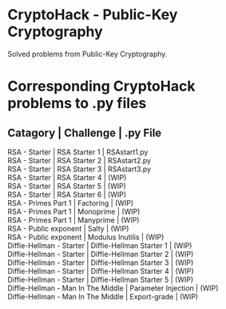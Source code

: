 # CryptoHack - Public-Key Cryptography
Solved problems from Public-Key Cryptography.

# Corresponding CryptoHack problems to .py files
## Catagory | Challenge | .py File <br>
RSA - Starter | RSA Starter 1 | RSAstart1.py<br>
RSA - Starter | RSA Starter 2 | RSAstart2.py<br>
RSA - Starter | RSA Starter 3 | RSAstart3.py<br>
RSA - Starter | RSA Starter 4 | (WIP)<br>
RSA - Starter | RSA Starter 5 | (WIP)<br>
RSA - Starter | RSA Starter 6 | (WIP)<br>
RSA - Primes Part 1 | Factoring | (WIP)<br>
RSA - Primes Part 1 | Monoprime | (WIP)<br>
RSA - Primes Part 1 | Manyprime | (WIP)<br>
RSA - Public exponent | Salty | (WIP)<br>
RSA - Public exponent | Modulus Inutilis | (WIP)<br>
Diffie-Hellman - Starter | Diffie-Hellman Starter 1 | (WIP)<br>
Diffie-Hellman - Starter | Diffie-Hellman Starter 2 | (WIP)<br>
Diffie-Hellman - Starter | Diffie-Hellman Starter 3 | (WIP)<br>
Diffie-Hellman - Starter | Diffie-Hellman Starter 4 | (WIP)<br>
Diffie-Hellman - Starter | Diffie-Hellman Starter 5 | (WIP)<br>
Diffie-Hellman - Man In The Middle | Parameter Injection | (WIP)<br>
Diffie-Hellman - Man In The Middle | Export-grade | (WIP)<br>
